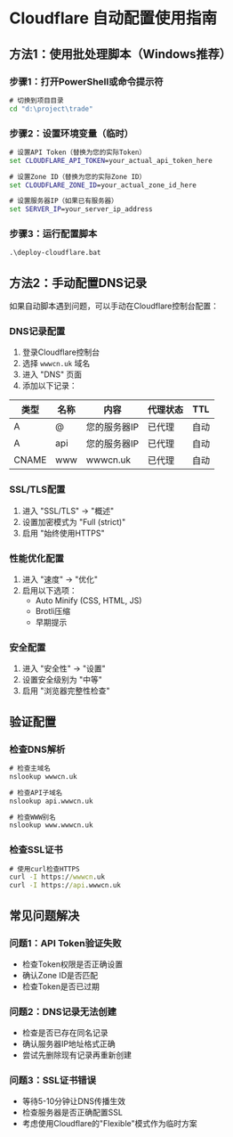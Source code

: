 # Cloudflare 自动配置使用指南

## 方法1：使用批处理脚本（Windows推荐）

### 步骤1：打开PowerShell或命令提示符
```cmd
# 切换到项目目录
cd "d:\project\trade"
```

### 步骤2：设置环境变量（临时）
```cmd
# 设置API Token（替换为您的实际Token）
set CLOUDFLARE_API_TOKEN=your_actual_api_token_here

# 设置Zone ID（替换为您的实际Zone ID）
set CLOUDFLARE_ZONE_ID=your_actual_zone_id_here

# 设置服务器IP（如果已有服务器）
set SERVER_IP=your_server_ip_address
```

### 步骤3：运行配置脚本
```cmd
.\deploy-cloudflare.bat
```

## 方法2：手动配置DNS记录

如果自动脚本遇到问题，可以手动在Cloudflare控制台配置：

### DNS记录配置
1. 登录Cloudflare控制台
2. 选择 `wwwcn.uk` 域名
3. 进入 "DNS" 页面
4. 添加以下记录：

| 类型 | 名称 | 内容 | 代理状态 | TTL |
|------|------|------|----------|-----|
| A | @ | 您的服务器IP | 已代理 | 自动 |
| A | api | 您的服务器IP | 已代理 | 自动 |
| CNAME | www | wwwcn.uk | 已代理 | 自动 |

### SSL/TLS配置
1. 进入 "SSL/TLS" → "概述"
2. 设置加密模式为 "Full (strict)"
3. 启用 "始终使用HTTPS"

### 性能优化配置
1. 进入 "速度" → "优化"
2. 启用以下选项：
   - Auto Minify (CSS, HTML, JS)
   - Brotli压缩
   - 早期提示

### 安全配置
1. 进入 "安全性" → "设置"
2. 设置安全级别为 "中等"
3. 启用 "浏览器完整性检查"

## 验证配置

### 检查DNS解析
```cmd
# 检查主域名
nslookup wwwcn.uk

# 检查API子域名
nslookup api.wwwcn.uk

# 检查WWW别名
nslookup www.wwwcn.uk
```

### 检查SSL证书
```cmd
# 使用curl检查HTTPS
curl -I https://wwwcn.uk
curl -I https://api.wwwcn.uk
```

## 常见问题解决

### 问题1：API Token验证失败
- 检查Token权限是否正确设置
- 确认Zone ID是否匹配
- 检查Token是否已过期

### 问题2：DNS记录无法创建
- 检查是否已存在同名记录
- 确认服务器IP地址格式正确
- 尝试先删除现有记录再重新创建

### 问题3：SSL证书错误
- 等待5-10分钟让DNS传播生效
- 检查服务器是否正确配置SSL
- 考虑使用Cloudflare的"Flexible"模式作为临时方案